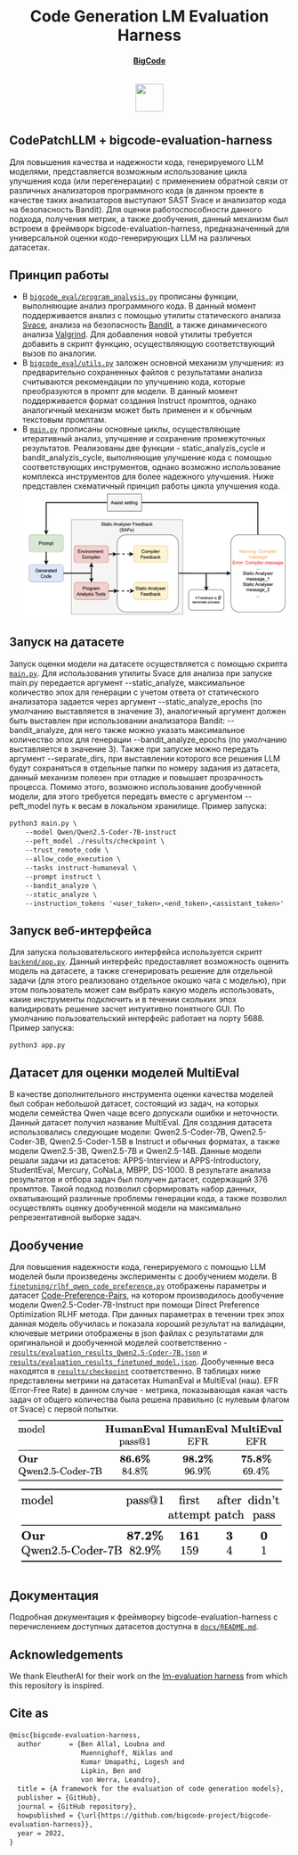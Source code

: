 <h1 align="center">Code Generation LM Evaluation Harness</h1>


<h4 align="center">
    <p>
        <a href="https://huggingface.co/bigcode">BigCode</a>
    <p>
</h4>

<h3 align="center">
    <img style="float: middle; padding: 10px 10px 10px 10px;" width="50" height="50" src="https://user-images.githubusercontent.com/44069155/191557209-6219acb8-a766-448c-9bd6-284d22b1e398.png" /></a>
</h3>

## CodePatchLLM + bigcode-evaluation-harness
Для повышения качества и надежности кода, генерируемого LLM моделями, представляется возможным использование цикла улучшения кода (или перегенерации) с применением обратной связи от различных анализаторов программного кода (в данном проекте в качестве таких анализаторов выступают SAST Svace и анализатор кода на безопасность Bandit). Для оценки работоспособности данного подхода, получения метрик, а также дообучения, данный механизм был встроем в фреймворк bigcode-evaluation-harness, предназначенный для универсальной оценки кодо-генерирующих LLM на различных датасетах.

## Принцип работы
- В [`bigcode_eval/program_analysis.py`](https://github.com/meder1ss/bigcode-patch-eval/blob/main/bigcode_eval/program_analysis.py) прописаны функции, выполняющие анализ программного кода. В данный момент поддерживается анализ с помощью утилиты статического анализа [Svace](https://www.ispras.ru/technologies/svace/), анализа на безопасность [Bandit](https://github.com/PyCQA/bandit), а также динамического анализа [Valgrind](https://valgrind.org). Для добавления новой утилиты требуется добавить в скрипт функцию, осуществляющую соответствующий вызов по аналогии.
- В [`bigcode_eval/utils.py`](https://github.com/meder1ss/bigcode-patch-eval/blob/main/bigcode_eval/utils.py) заложен основной механизм улучшения: из предварительно сохраненных файлов с результатами анализа считываются рекомендации по улучшению кода, которые преобразуются в промпт для модели. В данный момент поддерживается формат создания Instruct промптов, однако аналогичный механизм может быть применен и к обычным текстовым промптам.
- В [`main.py`](https://github.com/meder1ss/bigcode-patch-eval/blob/main/main.py) прописаны основные циклы, осуществляющие итеративный анализ, улучшение и сохранение промежуточных результатов. Реализованы две функции - static_analyzis_cycle и bandit_analyzis_cycle, выполняющие улучшение кода с помощью соответствующих инструментов, однако возможно использование комплекса инструментов для более надежного улучшения. Ниже представлен схематичный принцип работы цикла улучшения кода. 
![Цикл улучшения кода](figures/cycle.png)

## Запуск на датасете
Запуск оценки модели на датасете осуществляется с помощью скрипта [`main.py`](https://github.com/meder1ss/bigcode-patch-eval/blob/main/main.py). Для использования утилиты Svace для анализа при запуске main.py передается аргумент --static_analyze, максимальное количество эпох для генерации с учетом ответа от статического анализатора задается через аргумент --static_analyze_epochs <int> (по умолчанию выставляется в значение 3), аналогичный аргумент должен быть выставлен при использовании анализатора Bandit: --bandit_analyze, для него также можно указать максимальное количество эпох для генерации --bandit_analyze_epochs <int> (по умолчанию выставляется в значение 3). Также при запуске можно передать аргумент --separate_dirs, при выставлении которого все решения LLM будут сохраняться в отдельные папки по номеру задания из датасета, данный механизм полезен при отладке и повышает прозрачность процесса. Помимо этого, возможно использование дообученной модели, для этого требуется передать вместе с аргументом --peft_model путь к весам в локальном хранилище.
Пример запуска:  
```
python3 main.py \
    --model Qwen/Qwen2.5-Coder-7B-instruct
    --peft_model ./results/checkpoint \
    --trust_remote_code \
    --allow_code_execution \
    --tasks instruct-humaneval \
    --prompt instruct \
    --bandit_analyze \
    --static_analyze \
    --instruction_tokens '<user_token>,<end_token>,<assistant_token>'
```
## Запуск веб-интерфейса
Для запуска пользовательского интерфейса используется скрипт [`backend/app.py`](https://github.com/meder1ss/bigcode-patch-eval/blob/main/backend/app.py). Данный интерфейс предоставляет возможность оценить модель на датасете, а также сгенерировать решение для отдельной задачи (для этого реализовано отдельное окошко чата с моделью), при этом пользователь может сам выбрать какую модель использовать, какие инструменты подключить и в течении скольких эпох валидировать решение засчет интуитивно понятного GUI. По умолчанию пользовательский интерфейс работает на порту 5688.
Пример запуска:  
```
python3 app.py
```

## Датасет для оценки моделей MultiEval
В качестве дополнительного инструмента оценки качества моделей был собран небольшой датасет, состоящий из задач, на которых модели семейства Qwen чаще всего допускали ошибки и неточности. Данный датасет получил название MultiEval. Для создания датасета использовались следующие модели: Qwen2.5-Coder-7B, Qwen2.5-Coder-3B, Qwen2.5-Coder-1.5B в Instruct и обычных форматах, а также модели Qwen2.5-3B, Qwen2.5-7B и Qwen2.5-14B. Данные модели решали задачи из датасетов:  APPS-Interview и APPS-Introductory, StudentEval, Mercury, CoNaLa, MBPP, DS-1000. В результате анализа результатов и отбора задач был получен датасет, содержащий 376 промптов. Такой подход позволил сформировать набор данных, охватывающий различные проблемы генерации кода, а также позволил осуществлять оценку дообученной модели на максимально репрезентативной выборке задач.

## Дообучение
Для повышения надежности кода, генерируемого с помощью LLM моделей были произведены эксперименты с дообучением модели. В [`finetuning/rlhf_qwen_code_preference.py`](https://github.com/meder1ss/bigcode-patch-eval/blob/main/finetuning/rlhf_qwen_code_preference.py) отображены параметры и датасет [Code-Preference-Pairs](https://huggingface.co/datasets/Vezora/Code-Preference-Pairs), на котором производилось дообучение модели Qwen2.5-Coder-7B-Instruct при помощи Direct Preference Optimization RLHF метода. При данных параметрах в течении трех эпох данная модель обучилась и показала хороший результат на валидации, ключевые метрики отображены в json файлах с результатами для оригинальной и дообученной моделей соответственно - [`results/evaluation_results_Qwen2.5-Coder-7B.json`](https://github.com/meder1ss/bigcode-patch-eval/blob/main/results/evaluation_results_Qwen2.5-Coder-7B.json) и [`results/evaluation_results_finetuned_model.json`](https://github.com/meder1ss/bigcode-patch-eval/blob/main/results/evaluation_results_finetuned_model.json). Дообученные веса находятся в [`results/checkpoint`](https://github.com/meder1ss/bigcode-patch-eval/blob/main/results/checkpoint) соответственно. В таблицах ниже представлены метрики на датасетах HumanEval и MultiEval (наш). EFR (Error-Free Rate) в данном случае - метрика, показывающая какая часть задач от общего количества была решена правильно (с нулевым флагом от Svace) с первой попытки.
![Метрики до цикла улучшения кода на HumanEval и MultiEval](figures/metrics_before.png)
![Метрики после цикла улучшения кода на HumanEval](figures/metrics_after.png)

## Документация
Подробная документация к фреймворку bigcode-evaluation-harness с перечислением доступных датасетов доступна в [`docs/README.md`](https://github.com/bigcode-project/bigcode-evaluation-harness/blob/main/docs/README.md).

## Acknowledgements
We thank EleutherAI for their work on the [lm-evaluation harness](https://github.com/EleutherAI/lm-evaluation-harness) from which this repository is inspired.

## Cite as

```
@misc{bigcode-evaluation-harness,
  author       = {Ben Allal, Loubna and
                  Muennighoff, Niklas and
                  Kumar Umapathi, Logesh and
                  Lipkin, Ben and
                  von Werra, Leandro},
  title = {A framework for the evaluation of code generation models},
  publisher = {GitHub},
  journal = {GitHub repository},
  howpublished = {\url{https://github.com/bigcode-project/bigcode-evaluation-harness}},
  year = 2022,
}
```
